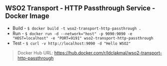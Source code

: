 ## WSO2 Transport - HTTP Passthrough Service - Docker Image

- Build - `$ docker build -t wso2-transport-http-passthrough .`
- Run - `$ docker run -d --network="host" -p 9090:9090 -e "HOST=localhost" -e "PORT=9191" wso2-transport-http-passthrough`
- Test - `$ curl -v http://localhost:9090 -d "Hello WSO2"`

> Docker Hub URL: https://hub.docker.com/r/ldclakmal/wso2-transport-http-passthrough
